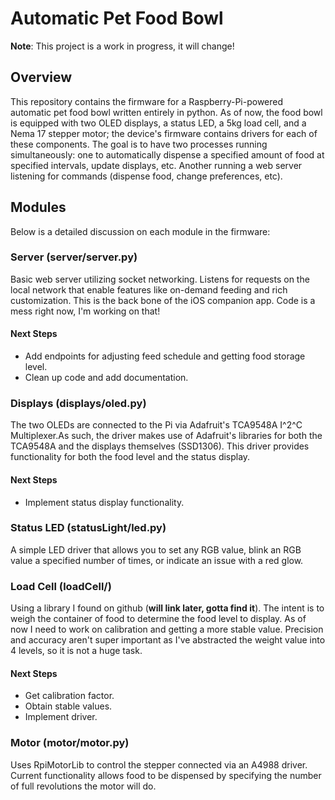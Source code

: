 # Automatic Pet Food Bowl

**Note**: This project is a work in progress, it will change!

## Overview
This repository contains the firmware for a Raspberry-Pi-powered automatic pet food bowl written entirely in python. As of now, the food bowl is equipped with two OLED displays, a status LED, a 5kg load cell, and a Nema 17 stepper motor; the device's firmware contains drivers for each of these components. The goal is to have two processes running simultaneously: one to automatically dispense a specified amount of food at specified intervals, update displays, etc. Another running a web server listening for commands (dispense food, change preferences, etc).

## Modules
Below is a detailed discussion on each module in the firmware:

### Server (server/server.py)
Basic web server utilizing socket networking. Listens for requests on the local network that enable features like on-demand feeding and rich customization. This is the back bone of the iOS companion app. Code is a mess right now, I'm working on that!

#### Next Steps
- Add endpoints for adjusting feed schedule and getting food storage level.
- Clean up code and add documentation.

### Displays (displays/oled.py)
The two OLEDs are connected to the Pi via Adafruit's TCA9548A I^2^C Multiplexer.As such, the driver makes use of Adafruit's libraries for both the TCA9548A and the displays themselves (SSD1306). This driver provides functionality for both the food level and the status display.

#### Next Steps
- Implement status display functionality.

### Status LED (statusLight/led.py)
A simple LED driver that allows you to set any RGB value, blink an RGB value a specified number of times, or indicate an issue with a red glow.

### Load Cell (loadCell/)
Using a library I found on github (**will link later, gotta find it**). The intent is to weigh the container of food to determine the food level to display. As of now I need to work on calibration and getting a more stable value. Precision and accuracy aren't super important as I've abstracted the weight value into 4 levels, so it is not a huge task.

#### Next Steps
- Get calibration factor.
- Obtain stable values.
- Implement driver.

### Motor (motor/motor.py)
Uses RpiMotorLib to control the stepper connected via an A4988 driver. Current functionality allows food to be dispensed by specifying the number of full revolutions the motor will do.
